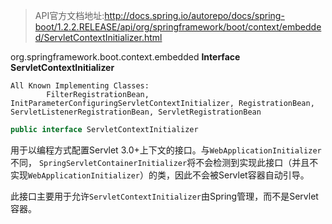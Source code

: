 >API官方文档地址:http://docs.spring.io/autorepo/docs/spring-boot/1.2.2.RELEASE/api/org/springframework/boot/context/embedded/ServletContextInitializer.html


org.springframework.boot.context.embedded **Interface ServletContextInitializer**

```
All Known Implementing Classes:
        FilterRegistrationBean, InitParameterConfiguringServletContextInitializer, RegistrationBean, ServletListenerRegistrationBean, ServletRegistrationBean 
```

```java
public interface ServletContextInitializer
```

用于以编程方式配置Servlet 3.0+上下文的接口。与`WebApplicationInitializer`不同，
`SpringServletContainerInitializer`将不会检测到实现此接口（并且不实现`WebApplicationInitializer`）的类，因此不会被Servlet容器自动引导。

此接口主要用于允许`ServletContextInitializer`由Spring管理，而不是Servlet容器。